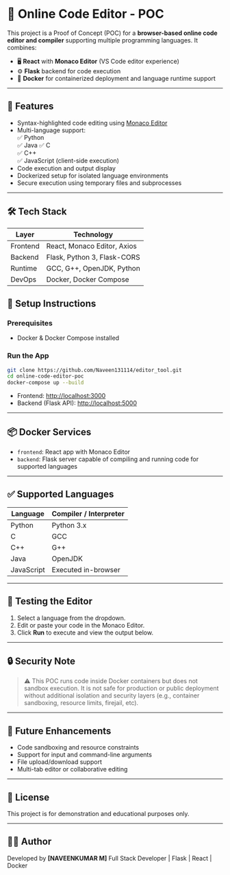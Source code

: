 
# 🧠 Online Code Editor - POC

This project is a Proof of Concept (POC) for a **browser-based online code editor and compiler** supporting multiple programming languages. It combines:

- 🖥️ **React** with **Monaco Editor** (VS Code editor experience)
- ⚙️ **Flask** backend for code execution
- 🐳 **Docker** for containerized deployment and language runtime support

---

## 🚀 Features

- Syntax-highlighted code editing using [Monaco Editor](https://github.com/microsoft/monaco-editor)
- Multi-language support:  
  ✅ Python  
  ✅ Java
  ✅ C  
  ✅ C++   
  ✅ JavaScript (client-side execution)
- Code execution and output display
- Dockerized setup for isolated language environments
- Secure execution using temporary files and subprocesses

---

## 🛠️ Tech Stack

| Layer    | Technology         |
|----------|--------------------|
| Frontend | React, Monaco Editor, Axios |
| Backend  | Flask, Python 3, Flask-CORS |
| Runtime  | GCC, G++, OpenJDK, Python |
| DevOps   | Docker, Docker Compose |

## 🔧 Setup Instructions

### Prerequisites

- Docker & Docker Compose installed

### Run the App

```bash
git clone https://github.com/Naveen131114/editor_tool.git
cd online-code-editor-poc
docker-compose up --build
````

* Frontend: [http://localhost:3000](http://localhost:3000)
* Backend (Flask API): [http://localhost:5000](http://localhost:5000)

---

## 📦 Docker Services

* `frontend`: React app with Monaco Editor
* `backend`: Flask server capable of compiling and running code for supported languages

---

## ✅ Supported Languages

| Language   | Compiler / Interpreter |
| ---------- | ---------------------- |
| Python     | Python 3.x             |
| C          | GCC                    |
| C++        | G++                    |
| Java       | OpenJDK                |
| JavaScript | Executed in-browser    |

---

## 🧪 Testing the Editor

1. Select a language from the dropdown.
2. Edit or paste your code in the Monaco Editor.
3. Click **Run** to execute and view the output below.

---

## 🔒 Security Note

> ⚠️ This POC runs code inside Docker containers but does not sandbox execution. It is not safe for production or public deployment without additional isolation and security layers (e.g., container sandboxing, resource limits, firejail, etc).

---

## 📌 Future Enhancements

* Code sandboxing and resource constraints
* Support for input and command-line arguments
* File upload/download support
* Multi-tab editor or collaborative editing

---

## 📄 License

This project is for demonstration and educational purposes only.

---

## 👨‍💻 Author

Developed by **\[NAVEENKUMAR M]**
Full Stack Developer | Flask | React | Docker
